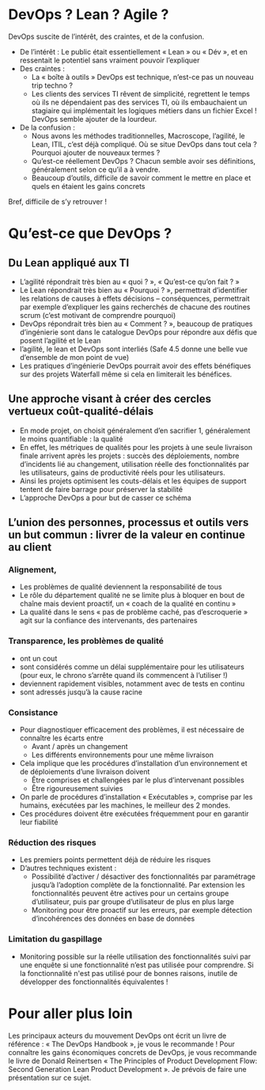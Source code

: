 # DevOps ? Lean ? Agile ?

DevOps suscite de l’intérêt, des craintes, et de la confusion.
- De l’intérêt : Le public était essentiellement « Lean » ou « Dév », et en ressentait le potentiel sans vraiment pouvoir l’expliquer
- Des craintes :
    - La « boîte à outils » DevOps est technique, n’est-ce pas un nouveau trip techno ?
    - Les clients des services TI rêvent de simplicité, regrettent le temps où ils ne dépendaient pas des services TI, où ils embauchaient un stagiaire qui implémentait les logiques métiers dans un fichier Excel ! DevOps semble ajouter de la lourdeur.
- De la confusion :
    - Nous avons les méthodes traditionnelles, Macroscope, l’agilité, le Lean, ITIL, c’est déjà compliqué. Où se situe DevOps dans tout cela ? Pourquoi ajouter de nouveaux termes ?
    - Qu’est-ce réellement DevOps ? Chacun semble avoir ses définitions, généralement selon ce qu’il a à vendre.
    - Beaucoup d’outils, difficile de savoir comment le mettre en place et quels en étaient les gains concrets

Bref, difficile de s’y retrouver !

# Qu’est-ce que DevOps ? 

## Du Lean appliqué aux TI
- L’agilité répondrait très bien au « quoi ? », « Qu’est-ce qu’on fait ? »
- Le Lean répondrait très bien au « Pourquoi ? », permettrait d’identifier les relations de causes à effets décisions – conséquences, permettrait par exemple d’expliquer les gains recherchés de chacune des routines scrum (c’est motivant de comprendre pourquoi)
- DevOps répondrait très bien au « Comment ? », beaucoup de pratiques d’ingénierie sont dans le catalogue DevOps pour répondre aux défis que posent l’agilité et le Lean
- l’agilité, le lean et DevOps sont interliés (Safe 4.5 donne une belle vue d’ensemble de mon point de vue)
- Les pratiques d’ingénierie DevOps pourrait avoir des effets bénéfiques sur des projets Waterfall même si cela en limiterait les bénéfices.
## Une approche visant à créer des cercles vertueux coût-qualité-délais
- En mode projet, on choisit généralement d’en sacrifier 1, généralement le moins quantifiable : la qualité
- En effet, les métriques de qualités pour les projets à une seule livraison finale arrivent après les projets : succès des déploiements, nombre d’incidents lié au changement, utilisation réelle des fonctionnalités par les utilisateurs, gains de productivité réels pour les utilisateurs.
- Ainsi les projets optimisent les couts-délais et les équipes de support tentent de faire barrage pour préserver la stabilité
- L’approche DevOps a pour but de casser ce schéma

## L’union des personnes, processus et outils vers un but commun : livrer de la valeur en continue au client 

### Alignement,
-  Les problèmes de qualité deviennent la responsabilité de tous
-  Le rôle du département qualité ne se limite plus à bloquer en bout de chaîne mais devient proactif, un « coach de la qualité en continu »
-  La qualité dans le sens « pas de problème caché, pas d’escroquerie » agit sur la confiance des intervenants, des partenaires

### Transparence, les problèmes de qualité
-  ont un cout 
-  sont considérés comme un délai supplémentaire pour les utilisateurs (pour eux, le chrono s’arrête quand ils commencent à l’utiliser !)
-  deviennent rapidement visibles, notamment avec de tests en continu
-  sont adressés jusqu’à la cause racine

### Consistance
-  Pour diagnostiquer efficacement des problèmes, il est nécessaire de connaître les écarts entre
    - Avant / après un changement
    - Les différents environnements pour une même livraison
-  Cela implique que les procédures d’installation d’un environnement et de déploiements d’une livraison doivent
    - Être comprises et challengées par le plus d’intervenant possibles
    - Être rigoureusement suivies
-  On parle de procédures d’installation « Exécutables », comprise par les humains, exécutées par les machines, le meilleur des 2 mondes.
-  Ces procédures doivent être exécutées fréquemment pour en garantir leur fiabilité

### Réduction des risques 
-  Les premiers points permettent déjà de réduire les risques
-  D’autres techniques existent :
    - Possibilité d’activer / désactiver des fonctionnalités par paramétrage jusqu’à l’adoption complète de la fonctionnalité. Par extension les fonctionnalités peuvent être actives pour un certains groupe d’utilisateur, puis par groupe d’utilisateur de plus en plus large
    - Monitoring pour être proactif sur les erreurs, par exemple détection d’incohérences des données en base de données

### Limitation du gaspillage
- Monitoring possible sur la réelle utilisation des fonctionnalités suivi par une enquête si une fonctionnalité n’est pas utilisée pour comprendre. Si la fonctionnalité n'est pas utilisé pour de bonnes raisons, inutile de développer des fonctionnalités équivalentes !

# Pour aller plus loin

Les principaux acteurs du mouvement DevOps ont écrit un livre de référence : « The DevOps Handbook », je vous le recommande !
Pour connaître les gains économiques concrets de DevOps, je vous recommande le livre de Donald Reinertsen « The Principles of Product Development Flow: Second Generation Lean Product Development ». Je prévois de faire une présentation sur ce sujet.
